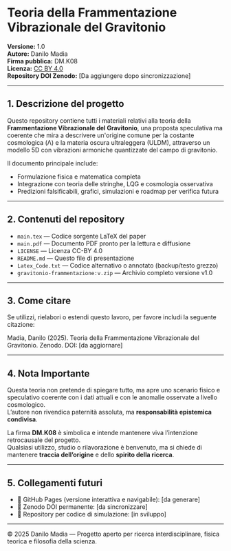 # Teoria della Frammentazione Vibrazionale del Gravitonio

**Versione:** 1.0  
**Autore:** Danilo Madia  
**Firma pubblica:** DM.K08  
**Licenza:** [CC BY 4.0](https://creativecommons.org/licenses/by/4.0/)  
**Repository DOI Zenodo:** [Da aggiungere dopo sincronizzazione]  

---

## 1. Descrizione del progetto

Questo repository contiene tutti i materiali relativi alla teoria della **Frammentazione Vibrazionale del Gravitonio**, una proposta speculativa ma coerente che mira a descrivere un'origine comune per la costante cosmologica (Λ) e la materia oscura ultraleggera (ULDM), attraverso un modello 5D con vibrazioni armoniche quantizzate del campo di gravitonio.

Il documento principale include:
- Formulazione fisica e matematica completa
- Integrazione con teoria delle stringhe, LQG e cosmologia osservativa
- Predizioni falsificabili, grafici, simulazioni e roadmap per verifica futura

---

## 2. Contenuti del repository

- `main.tex` — Codice sorgente LaTeX del paper
- `main.pdf` — Documento PDF pronto per la lettura e diffusione
- `LICENSE` — Licenza CC-BY 4.0
- `README.md` — Questo file di presentazione
- `Latex_Code.txt` — Codice alternativo o annotato (backup/testo grezzo)
- `gravitonio-frammentazione:v.zip` — Archivio completo versione v1.0

---

## 3. Come citare

Se utilizzi, rielabori o estendi questo lavoro, per favore includi la seguente citazione:

Madia, Danilo (2025). Teoria della Frammentazione Vibrazionale del Gravitonio. Zenodo. DOI: [da aggiornare]

---

## 4. Nota Importante

Questa teoria non pretende di spiegare tutto, ma apre uno scenario fisico e speculativo coerente con i dati attuali e con le anomalie osservate a livello cosmologico.  
L’autore non rivendica paternità assoluta, ma **responsabilità epistemica condivisa**.

La firma **DM.K08** è simbolica e intende mantenere viva l’intenzione retrocausale del progetto.  
Qualsiasi utilizzo, studio o rilavorazione è benvenuto, ma si chiede di mantenere **traccia dell’origine** e dello **spirito della ricerca**.

---

## 5. Collegamenti futuri

- 🔗 GitHub Pages (versione interattiva e navigabile): [da generare]
- 🔗 Zenodo DOI permanente: [da sincronizzare]
- 🔗 Repository per codice di simulazione: [in sviluppo]

---

© 2025 Danilo Madia — Progetto aperto per ricerca interdisciplinare, fisica teorica e filosofia della scienza.

